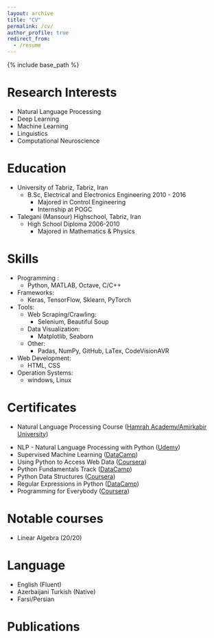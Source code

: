 ```yaml
---
layout: archive
title: "CV"
permalink: /cv/
author_profile: true
redirect_from:
  - /resume
---
```


{% include base_path %}

Research Interests
======
* Natural Language Processing
* Deep Learning
* Machine Learning
* Linguistics
* Computational Neuroscience

Education
======
* University of Tabriz, Tabriz, Iran
    * B.Sc, Electrical and Electronics Engineering 2010 - 2016
      * Majored in Control Engineering
      * Internship at POGC
* Talegani (Mansour) Highschool, Tabriz, Iran
   * High School Diploma 2006-2010
      * Majored in Mathematics & Physics
      
Skills
======
* Programming :
    * Python, MATLAB, Octave, C/C++
* Frameworks:
    * Keras, TensorFlow, Sklearn, PyTorch
* Tools:
    * Web Scraping/Crawling: 
      * Selenium, Beautiful Soup
    * Data Visualization: 
      * Matplotlib, Seaborn
    * Other:
      * Padas, NumPy, GitHub, LaTex, CodeVisionAVR
* Web Development:
    * HTML, CSS
* Operation Systems:
    * windows, Linux
   
   
Certificates
======    
* Natural Language Processing Course ([Hamrah Academy/Amirkabir University](https://storage.hamrah.academy/certificates/881243249273456b977347c26ca2de_certificates_IEFIF.jpg
))
<!-- https://storage.hamrah.academy/certificates/cert_881243249273456b977347c26ca2de_nlp-course-3S8SR1GV_en.png -->
* NLP - Natural Language Processing with Python ([Udemy](https://www.udemy.com/certificate/UC-2c5e9f8b-fbd0-4e92-a2f6-11c9fb923053/))
* Supervised Machine Learning ([DataCamp](https://www.datacamp.com/profile/buaqai))
* Using Python to Access Web Data ([Coursera](https://www.coursera.org/account/accomplishments/verify/YX69CDZ5F42W))
* Python Fundamentals Track ([DataCamp](https://www.datacamp.com/profile/buaqai))
* Python Data Structures ([Coursera](https://www.coursera.org/account/accomplishments/verify/J5S2JRWAYME2))
* Regular Expressions in Python ([DataCamp](https://www.datacamp.com/profile/buaqai))
* Programming for Everybody ([Coursera](https://www.coursera.org/account/accomplishments/verify/FK3GTWV5K9XD))

Notable courses
======
* Linear Algebra (20/20)

Language
======
* English (Fluent)
* Azerbaijani Turkish (Native)
* Farsi/Persian

Publications
======


      
<!-- Work experience
======
* Summer 2015: Research Assistant
  * Github University
  * Duties included: Tagging issues
  * Supervisor: Professor Git

* Fall 2015: Research Assistant
  * Github University
  * Duties included: Merging pull requests
  * Supervisor: Professor Hub -->
  

<!-- Publications
======
  <ul>{% for post in site.publications %}
    {% include archive-single-cv.html %}
  {% endfor %}</ul> -->
  
<!-- Talks
======
  <ul>{% for post in site.talks %}
    {% include archive-single-talk-cv.html %}
  {% endfor %}</ul> -->
  
<!-- Teaching
======
  <ul>{% for post in site.teaching %}
    {% include archive-single-cv.html %}
  {% endfor %}</ul> -->
  
<!-- Service and leadership
======
* Currently signed in to 43 different slack teams -->
